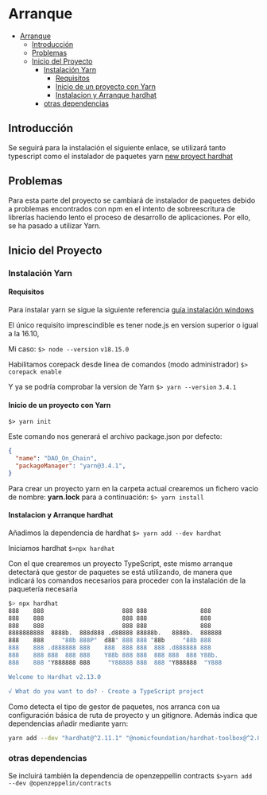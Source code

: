 # Arranque

- [Arranque](#arranque)
  - [Introducción](#introducción)
  - [Problemas](#problemas)
  - [Inicio del Proyecto](#inicio-del-proyecto)
    - [Instalación Yarn](#instalación-yarn)
      - [Requisitos](#requisitos)
      - [Inicio de un proyecto con Yarn](#inicio-de-un-proyecto-con-yarn)
      - [Instalacion y Arranque hardhat](#instalacion-y-arranque-hardhat)
    - [otras dependencias](#otras-dependencias)

## Introducción

Se seguirá para la instalación el siguiente enlace, se utilizará tanto typescript como el instalador de paquetes yarn
[new proyect hardhat](https://hardhat.org/tutorial/creating-a-new-hardhat-project)

## Problemas

Para esta parte del proyecto se cambiará de instalador de paquetes debido a problemas encontrados con npm en el intento de sobreescritura de librerías haciendo lento el proceso de desarrollo de aplicaciones. Por ello, se ha pasado a utilizar Yarn.

## Inicio del Proyecto

### Instalación Yarn

#### Requisitos

Para instalar yarn se sigue la siguiente referencia [guía instalación windows](https://yarnpkg.com/getting-started/install)

El único requisito imprescindible es tener node.js en version superior o igual a la 16.10,

Mi caso:
`$> node --version`
`v18.15.0`

Habilitamos corepack desde linea de comandos (modo administrador)
`$> corepack enable`

Y ya se podría comprobar la version de Yarn
`$> yarn --version`
`3.4.1`

#### Inicio de un proyecto con Yarn

`$> yarn init`

Este comando nos generará el archivo package.json por defecto:

```json
{
  "name": "DAO_On_Chain",
  "packageManager": "yarn@3.4.1",
}
```

Para crear un proyecto yarn en la carpeta actual crearemos un fichero vacío de nombre: **yarn.lock** para a continuación:
`$> yarn install`

#### Instalacion y Arranque hardhat

Añadimos la dependencia de hardhat
`$> yarn add --dev hardhat`

Iniciamos hardhat
`$>npx hardhat`

Con el que crearemos un proyecto TypeScript, este mismo arranque detectará que gestor de paquetes se está utilizando, de manera que indicará los comandos necesarios para proceder con la instalación de la paquetería necesaria

```bash
$> npx hardhat
888    888                      888 888               888
888    888                      888 888               888
888    888                      888 888               888
8888888888  8888b.  888d888 .d88888 88888b.   8888b.  888888
888    888     "88b 888P"  d88" 888 888 "88b     "88b 888
888    888 .d888888 888    888  888 888  888 .d888888 888
888    888 888  888 888    Y88b 888 888  888 888  888 Y88b.
888    888 "Y888888 888     "Y88888 888  888 "Y888888  "Y888

Welcome to Hardhat v2.13.0

√ What do you want to do? · Create a TypeScript project
```

Como detecta el tipo de gestor de paquetes, nos arranca con ua configuración básica de ruta de proyecto y un gitignore. Además indica que dependencias añadir mediante yarn:

```bash
yarn add --dev "hardhat@^2.11.1" "@nomicfoundation/hardhat-toolbox@^2.0.0" "@nomicfoundation/hardhat-network-helpers@^1.0.0" "@nomicfoundation/hardhat-chai-matchers@^1.0.0" "@nomiclabs/hardhat-ethers@^2.0.0" "@nomiclabs/hardhat-etherscan@^3.0.0" "chai@^4.2.0" "ethers@^5.4.7" "hardhat-gas-reporter@^1.0.8" "solidity-coverage@^0.8.0" "@typechain/hardhat@^6.1.2" "typechain@^8.1.0" "@typechain/ethers-v5@^10.1.0" "@ethersproject/abi@^5.4.7" "@ethersproject/providers@^5.4.7" "@types/chai@^4.2.0" "@types/mocha@>=9.1.0" "@types/node@>=12.0.0" "ts-node@>=8.0.0" "typescript@>=4.5.0"
```

### otras dependencias

Se incluirá también la dependencia de openzeppellin contracts
`$>yarn add --dev @openzeppelin/contracts`

